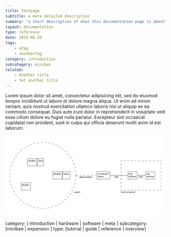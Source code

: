 ```yaml
---
title: Testpage
subtitle: a more detailed description
summary: "a short description of what this documentation page is about"
layout: documentation
type: reference
date: 2015-06-20
tags: 
    - aTag
    - anotherTag
category: introduction
subcategory: minibee
related:
    - Another title
    - Yet another title
---
```


Lorem ipsum dolor sit amet, consectetur adipisicing elit, sed do eiusmod
tempor incididunt ut labore et dolore magna aliqua. Ut enim ad minim veniam,
quis nostrud exercitation ullamco laboris nisi ut aliquip ex ea commodo
consequat. Duis aute irure dolor in reprehenderit in voluptate velit esse
cillum dolore eu fugiat nulla pariatur. Excepteur sint occaecat cupidatat non
proident, sunt in culpa qui officia deserunt mollit anim id est laborum.

![](/img/SenseStage_overview.png)


category: [ introduction | hardware | software | meta ]
subcategory: [minibee | expansion ]
type: [tutorial | guide | reference | overview]
